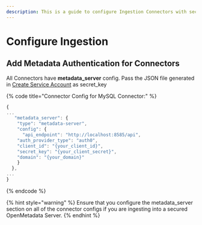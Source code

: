 ```yaml
---
description: This is a guide to configure Ingestion Connectors with security.
---
```


# Configure Ingestion

## Add Metadata Authentication for Connectors

All Connectors have **metadata\_server** config. Pass the JSON file generated in [Create Service Account](create-service-account.md) as secret\_key

{% code title="Connector Config for MySQL Connector:" %}
```javascript
{
...
   "metadata_server": {
    "type": "metadata-server",
    "config": {
      "api_endpoint": "http://localhost:8585/api",
    "auth_provider_type": "auth0",
    "client_id": "{your_client_id}",
    "secret_key": "{your_client_secret}",
    "domain": "{your_domain}"    
    }
  },
...
}
```
{% endcode %}

{% hint style="warning" %}
Ensure that you configure the metadata\_server section on all of the connector configs if you are ingesting into a secured OpenMetadata Server.
{% endhint %}
